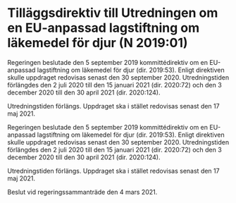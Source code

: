 # Tilläggsdirektiv till Utredningen om en EU-anpassad lagstiftning om läkemedel för djur (N 2019:01)

Regeringen beslutade den 5 september 2019 kommittédirektiv om en EU-anpassad lagstiftning om läkemedel för djur (dir. 2019:53). Enligt direktiven skulle uppdraget redovisas senast den 30 september 2020. Utredningstiden förlängdes den 2 juli 2020 till den 15 januari 2021 (dir. 2020:72) och den 3 december 2020 till den 30 april 2021 (dir. 2020:124).

Utredningstiden förlängs. Uppdraget ska i stället redovisas senast den 17 maj 2021.

Regeringen beslutade den 5 september 2019 kommittédirektiv om en EU-anpassad lagstiftning om läkemedel för djur (dir. 2019:53). Enligt direktiven skulle uppdraget redovisas senast den 30 september 2020. Utredningstiden förlängdes den 2 juli 2020 till den 15 januari 2021 (dir. 2020:72) och den 3 december 2020 till den 30 april 2021 (dir. 2020:124).

Utredningstiden förlängs. Uppdraget ska i stället redovisas senast den 17 maj 2021.

Beslut vid regeringssammanträde den 4 mars 2021.
